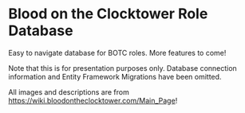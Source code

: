 # Blood on the Clocktower Role Database

Easy to navigate database for BOTC roles. More features to come!

Note that this is for presentation purposes only. Database connection information and Entity Framework Migrations have been omitted.

All images and descriptions are from https://wiki.bloodontheclocktower.com/Main_Page!